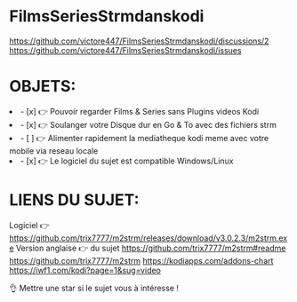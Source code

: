 # FilmsSeriesStrmdanskodi
https://github.com/victore447/FilmsSeriesStrmdanskodi/discussions/2
https://github.com/victore447/FilmsSeriesStrmdanskodi/issues


# OBJETS:

<li>- [x] 👉 Pouvoir regarder Films & Series sans Plugins videos Kodi </li>
<li>- [x] 👉 Soulanger votre Disque dur en Go & To avec des fichiers strm </li>
<li>- [ ] 👉 Alimenter rapidement la mediatheque kodi meme avec votre mobile via reseau locale  </li>
<li>- [x] 👉 Le logiciel du sujet est compatible Windows/Linux </li>


# LIENS DU SUJET:
Logiciel 👉 https://github.com/trix7777/m2strm/releases/download/v3.0.2.3/m2strm.exe
Version anglaise 👉 du sujet https://github.com/trix7777/m2strm#readme
https://github.com/trix7777/m2strm
https://kodiapps.com/addons-chart
https://iwf1.com/kodi?page=1&sug=video

👌 Mettre une star si le sujet vous à intéresse !
